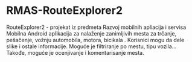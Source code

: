 # RMAS-RouteExplorer2

RouteExplorer2 - projekat iz predmeta Razvoj mobilnih apliacija i servisa
Mobilna Android aplikacija za nalaženje zanimljivih mesta za trčanje, pešačenje, vožnju automobila, motora, bicikala . Korisnici mogu da dele slike i ostale informacije. Moguće je filtriranje po mestu, tipu vozila... Takođe, moguće je ocenjivanje i komentarisanje mesta.
